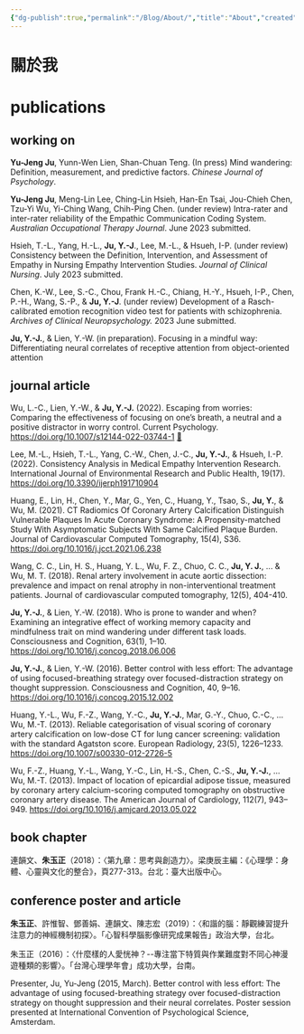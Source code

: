 ```yaml
---
{"dg-publish":true,"permalink":"/Blog/About/","title":"About","created":"2022-09-13T12:59:08.000Z","updated":"2023-02-16"}
---
```



# 關於我

# publications

## working on

**Yu-Jeng Ju**, Yunn-Wen Lien, Shan-Chuan Teng. (In press) Mind wandering: Definition, measurement, and predictive factors. _Chinese Journal of Psychology_.

**Yu-Jeng Ju**, Meng-Lin Lee, Ching-Lin Hsieh, Han-En Tsai, Jou-Chieh Chen, Tzu-Yi Wu, Yi-Ching Wang, Chih-Ping Chen. (under review) Intra-rater and inter-rater reliability of the Empathic Communication Coding System. _Australian Occupational Therapy Journal_. June 2023 submitted.

Hsieh, T.-L., Yang, H.-L., **Ju, Y.-J**., Lee, M.-L., & Hsueh, I-P. (under review) Consistency between the Definition, Intervention, and Assessment of Empathy in Nursing Empathy Intervention Studies. _Journal of Clinical Nursing_. July 2023 submitted.

Chen, K.-W., Lee, S.-C., Chou, Frank H.-C., Chiang, H.-Y., Hsueh, I-P., Chen, P.-H., Wang, S.-P., & **Ju, Y.-J**. (under review) Development of a Rasch-calibrated emotion recognition video test for patients with schizophrenia. _Archives of Clinical Neuropsychology._ 2023 June submitted.

**Ju, Y.-J.**, & Lien, Y.-W. (in preparation). Focusing in a mindful way: Differentiating neural correlates of receptive attention from object-oriented attention

## journal article

Wu, L.-C., Lien, Y.-W., & **Ju, Y.-J.** (2022). Escaping from worries: Comparing the effectiveness of focusing on one’s breath, a neutral and a positive distractor in worry control. Current Psychology. <https://doi.org/10.1007/s12144-022-03744-1> [📄](https://rdcu.be/cVUIh)

Lee, M.-L., Hsieh, T.-L., Yang, C.-W., Chen, J.-C., **Ju, Y.-J.**, & Hsueh, I.-P. (2022). Consistency Analysis in Medical Empathy Intervention Research. International Journal of Environmental Research and Public Health, 19(17). <https://doi.org/10.3390/ijerph191710904>

Huang, E., Lin, H., Chen, Y., Mar, G., Yen, C., Huang, Y., Tsao, S., **Ju, Y.**, & Wu, M. (2021). CT Radiomics Of Coronary Artery Calcification Distinguish Vulnerable Plaques In Acute Coronary Syndrome: A Propensity-matched Study With Asymptomatic Subjects With Same Calcified Plaque Burden. Journal of Cardiovascular Computed Tomography, 15(4), S36. <https://doi.org/10.1016/j.jcct.2021.06.238>

Wang, C. C., Lin, H. S., Huang, Y. L., Wu, F. Z., Chuo, C. C., **Ju, Y. J.**, ... & Wu, M. T. (2018). Renal artery involvement in acute aortic dissection: prevalence and impact on renal atrophy in non-interventional treatment patients. Journal of cardiovascular computed tomography, 12(5), 404-410.

**Ju, Y.-J.**, & Lien, Y.-W. (2018). Who is prone to wander and when? Examining an integrative effect of working memory capacity and mindfulness trait on mind wandering under different task loads. Consciousness and Cognition, 63(1), 1–10. <https://doi.org/10.1016/j.concog.2018.06.006>

**Ju, Y.-J.**, & Lien, Y.-W. (2016). Better control with less effort: The advantage of using focused-breathing strategy over focused-distraction strategy on thought suppression. Consciousness and Cognition, 40, 9–16. <https://doi.org/10.1016/j.concog.2015.12.002>

Huang, Y.-L., Wu, F.-Z., Wang, Y.-C., **Ju, Y.-J.**, Mar, G.-Y., Chuo, C.-C., … Wu, M.-T. (2013). Reliable categorisation of visual scoring of coronary artery calcification on low-dose CT for lung cancer screening: validation with the standard Agatston score. European Radiology, 23(5), 1226–1233. <https://doi.org/10.1007/s00330-012-2726-5>

Wu, F.-Z., Huang, Y.-L., Wang, Y.-C., Lin, H.-S., Chen, C.-S., **Ju, Y.-J.**, … Wu, M.-T. (2013). Impact of location of epicardial adipose tissue, measured by coronary artery calcium-scoring computed tomography on obstructive coronary artery disease. The American Journal of Cardiology, 112(7), 943–949. <https://doi.org/10.1016/j.amjcard.2013.05.022>

## book chapter

連韻文、**朱玉正**（2018）：〈第九章：思考與創造力〉。梁庚辰主編：《心理學：身體、心靈與文化的整合》，頁277-313。台北：臺大出版中心。

## conference poster and article

**朱玉正**、許惟智、鄧善娟、連韻文、陳志宏（2019）：〈和諧的腦：靜觀練習提升注意力的神經機制初探〉。「心智科學腦影像研究成果報告」政治大學，台北。

朱玉正（2016）：〈什麼樣的人愛恍神？--專注當下特質與作業難度對不同心神漫遊種類的影響〉。「台灣心理學年會」成功大學，台南。

Presenter, Ju, Yu-Jeng (2015, March). Better control with less effort: The advantage of using focused-breathing strategy over focused-distraction strategy on thought suppression and their neural correlates. Poster session presented at International Convention of Psychological Science, Amsterdam.
